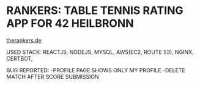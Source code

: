 # RANKERS: TABLE TENNIS RATING APP FOR 42 HEILBRONN

[therankers.de](https://therankers.de)

USED STACK: REACTJS, NODEJS, MYSQL, AWS(EC2, ROUTE 53), NGINX, CERTBOT,

BUG REPORTED: 
-PROFILE PAGE SHOWS ONLY MY PROFILE
-DELETE MATCH AFTER SCORE SUBMISSION
